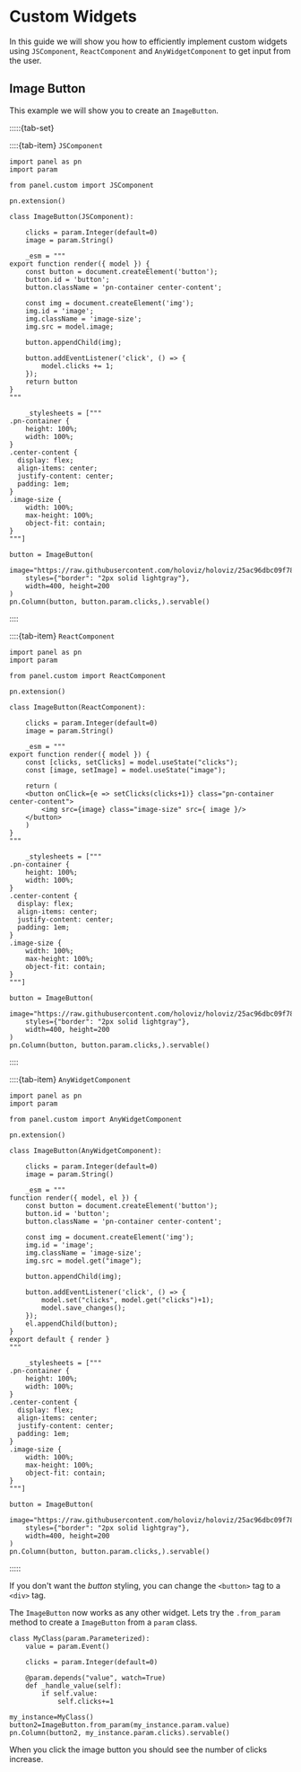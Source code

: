 # Custom Widgets

In this guide we will show you how to efficiently implement custom widgets using `JSComponent`, `ReactComponent` and `AnyWidgetComponent` to get input from the user.

## Image Button

This example we will show you to create an `ImageButton`.

:::::{tab-set}

::::{tab-item} `JSComponent`

```{pyodide}
import panel as pn
import param

from panel.custom import JSComponent

pn.extension()

class ImageButton(JSComponent):

    clicks = param.Integer(default=0)
    image = param.String()

    _esm = """
export function render({ model }) {
    const button = document.createElement('button');
    button.id = 'button';
    button.className = 'pn-container center-content';

    const img = document.createElement('img');
    img.id = 'image';
    img.className = 'image-size';
    img.src = model.image;

    button.appendChild(img);

    button.addEventListener('click', () => {
        model.clicks += 1;
    });
    return button
}
"""

    _stylesheets = ["""
.pn-container {
    height: 100%;
    width: 100%;
}
.center-content {
  display: flex;
  align-items: center;
  justify-content: center;
  padding: 1em;
}
.image-size {
    width: 100%;
    max-height: 100%;
    object-fit: contain;
}
"""]

button = ImageButton(
    image="https://raw.githubusercontent.com/holoviz/holoviz/25ac96dbc09f789612eb8e03a5deb36c5cd74393/examples/assets/panel.png",
    styles={"border": "2px solid lightgray"},
    width=400, height=200
)
pn.Column(button, button.param.clicks,).servable()
```

::::

::::{tab-item} `ReactComponent`

```pyodide
import panel as pn
import param

from panel.custom import ReactComponent

pn.extension()

class ImageButton(ReactComponent):

    clicks = param.Integer(default=0)
    image = param.String()

    _esm = """
export function render({ model }) {
    const [clicks, setClicks] = model.useState("clicks");
    const [image, setImage] = model.useState("image");

    return (
    <button onClick={e => setClicks(clicks+1)} class="pn-container center-content">
        <img src={image} class="image-size" src={ image }/>
    </button>
    )
}
"""

    _stylesheets = ["""
.pn-container {
    height: 100%;
    width: 100%;
}
.center-content {
  display: flex;
  align-items: center;
  justify-content: center;
  padding: 1em;
}
.image-size {
    width: 100%;
    max-height: 100%;
    object-fit: contain;
}
"""]

button = ImageButton(
    image="https://raw.githubusercontent.com/holoviz/holoviz/25ac96dbc09f789612eb8e03a5deb36c5cd74393/examples/assets/panel.png",
    styles={"border": "2px solid lightgray"},
    width=400, height=200
)
pn.Column(button, button.param.clicks,).servable()
```

::::

::::{tab-item} `AnyWidgetComponent`

```{pyodide}
import panel as pn
import param

from panel.custom import AnyWidgetComponent

pn.extension()

class ImageButton(AnyWidgetComponent):

    clicks = param.Integer(default=0)
    image = param.String()

    _esm = """
function render({ model, el }) {
    const button = document.createElement('button');
    button.id = 'button';
    button.className = 'pn-container center-content';

    const img = document.createElement('img');
    img.id = 'image';
    img.className = 'image-size';
    img.src = model.get("image");

    button.appendChild(img);

    button.addEventListener('click', () => {
        model.set("clicks", model.get("clicks")+1);
        model.save_changes();
    });
    el.appendChild(button);
}
export default { render }
"""

    _stylesheets = ["""
.pn-container {
    height: 100%;
    width: 100%;
}
.center-content {
  display: flex;
  align-items: center;
  justify-content: center;
  padding: 1em;
}
.image-size {
    width: 100%;
    max-height: 100%;
    object-fit: contain;
}
"""]

button = ImageButton(
    image="https://raw.githubusercontent.com/holoviz/holoviz/25ac96dbc09f789612eb8e03a5deb36c5cd74393/examples/assets/panel.png",
    styles={"border": "2px solid lightgray"},
    width=400, height=200
)
pn.Column(button, button.param.clicks,).servable()
```

:::::

If you don't want the *button* styling, you can change the `<button>` tag to a `<div>` tag.

The `ImageButton` now works as any other widget. Lets try the `.from_param` method to create a `ImageButton` from a `param` class.

```{pyodide}
class MyClass(param.Parameterized):
    value = param.Event()

    clicks = param.Integer(default=0)

    @param.depends("value", watch=True)
    def _handle_value(self):
        if self.value:
            self.clicks+=1

my_instance=MyClass()
button2=ImageButton.from_param(my_instance.param.value)
pn.Column(button2, my_instance.param.clicks).servable()
```

When you click the image button you should see the number of clicks increase.

